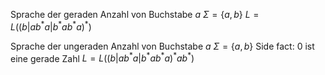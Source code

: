 Sprache der geraden Anzahl von Buchstabe $a$
$\Sigma = \{a,b\}$
$L=L((b|ab^*a|b^*ab^*a)^{*})$

Sprache der ungeraden Anzahl von Buchstabe $a$
$\Sigma = \{a,b\}$
Side fact: 0 ist eine gerade Zahl
$L=L((b|ab^*a|b^*ab^*a)^{*}ab^*)$


